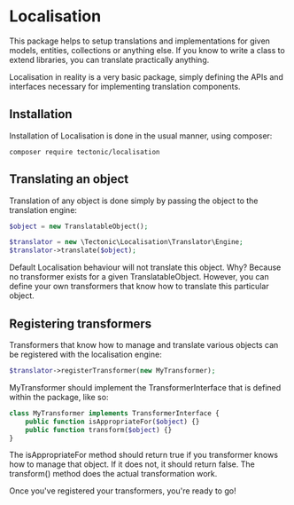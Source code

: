 # Localisation

This package helps to setup translations and implementations for given models, entities, collections or anything else. If you know to write a class to extend libraries, you can translate practically anything.

Localisation in reality is a very basic package, simply defining the APIs and interfaces necessary for implementing translation components.

## Installation

Installation of Localisation is done in the usual manner, using composer:

```cli
composer require tectonic/localisation
```

## Translating an object

Translation of any object is done simply by passing the object to the translation engine:

```php
$object = new TranslatableObject();

$translator = new \Tectonic\Localisation\Translator\Engine;
$translator->translate($object);
```

Default Localisation behaviour will not translate this object. Why? Because no transformer exists for a given TranslatableObject. However, you can define your own transformers that know how to translate this particular object.

## Registering transformers

Transformers that know how to manage and translate various objects can be registered with the localisation engine:

```php
$translator->registerTransformer(new MyTransformer);
```

MyTransformer should implement the TransformerInterface that is defined within the package, like so:

```php
class MyTransformer implements TransformerInterface {
    public function isAppropriateFor($object) {}
    public function transform($object) {}
}
```

The isAppropriateFor method should return true if you transformer knows how to manage that object. If it does not, it should return false. The transform() method does the actual transformation work.

Once you've registered your transformers, you're ready to go!
